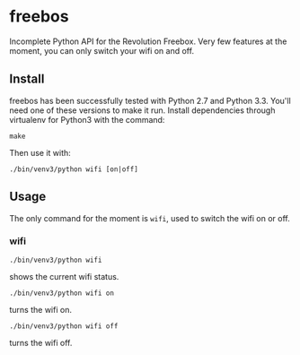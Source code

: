 # freebos
Incomplete Python API for the Revolution Freebox.
Very few features at the moment, you can only switch your wifi on and off.


## Install
freebos has been successfully tested with Python 2.7 and Python 3.3. You'll need one of these versions to make it run. Install dependencies through virtualenv for Python3 with the command:

    make

Then use it with:

    ./bin/venv3/python wifi [on|off]


## Usage
The only command for the moment is `wifi`, used to switch the wifi on or off.

### wifi

    ./bin/venv3/python wifi

shows the current wifi status.

    ./bin/venv3/python wifi on

turns the wifi on.

    ./bin/venv3/python wifi off

turns the wifi off.

